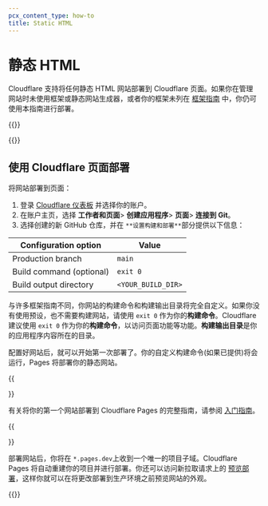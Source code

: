 ```yaml
---
pcx_content_type: how-to
title: Static HTML
---
```


# 静态 HTML

Cloudflare 支持将任何静态 HTML 网站部署到 Cloudflare 页面。如果你在管理网站时未使用框架或静态网站生成器，或者你的框架未列在 [框架指南](/pages/framework-guides/) 中，你仍可使用本指南进行部署。

{{<render file="_tutorials-before-you-start.md">}}

{{<render file="/_framework-guides/_create-github-repository.md">}}

## 使用 Cloudflare 页面部署

将网站部署到页面：

1. 登录 [Cloudflare 仪表板](https://dash.cloudflare.com/) 并选择你的账户。
2. 在账户主页，选择 **工作者和页面**> **创建应用程序**> **页面**> **连接到 Git**。
3. 选择创建的新 GitHub 仓库，并在 `**设置构建和部署**`部分提供以下信息：

<div>

| Configuration option     | Value                 |
| ------------------------ | --------------------- |
| Production branch        | `main`                |
| Build command (optional) | `exit 0`              |
| Build output directory   | `<YOUR_BUILD_DIR>`    |

</div>

与许多框架指南不同，你网站的构建命令和构建输出目录将完全自定义。如果你没有使用预设，也不需要构建网站，请使用 `exit 0` 作为你的**构建命令**。Cloudflare 建议使用 `exit 0` 作为你的**构建命令**，以访问页面功能等功能。**构建输出目录**是你的应用程序内容所在的目录。

配置好网站后，就可以开始第一次部署了。你的自定义构建命令(如果已提供)将会运行，Pages 将部署你的静态网站。

{{<Aside type="note">}}

有关将你的第一个网站部署到 Cloudflare Pages 的完整指南，请参阅 [入门指南](/pages/get-started/)。

{{</Aside>}}

部署网站后，你将在 `*.pages.dev`上收到一个唯一的项目子域。Cloudflare Pages 将自动重建你的项目并进行部署。你还可以访问新拉取请求上的 [预览部署](/pages/configuration/preview-deployments/)，这样你就可以在将更改部署到生产环境之前预览网站的外观。

{{<render file="/_framework-guides/_learn-more.md" withParameters=" ">}}